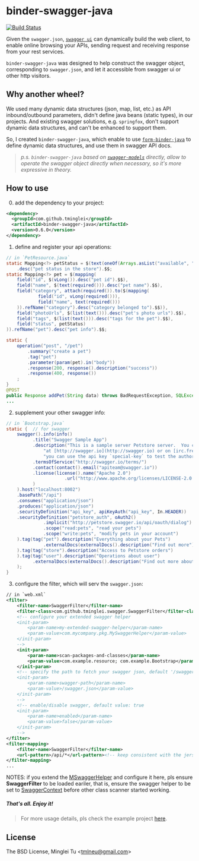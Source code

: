 # binder-swagger-java

[![Build Status](https://travis-ci.org/tminglei/binder-swagger-java.svg?branch=master)](https://travis-ci.org/tminglei/binder-swagger-java)

Given the `swagger.json`, [`swagger ui`](http://petstore.swagger.io/) can dynamically build the web client, to enable online browsing your APIs, sending request and receiving response from your rest services.

`binder-swagger-java` was designed to help construct the swagger object, corresponding to `swagger.json`, and let it accessible from swagger ui or other http visitors.


## Why another wheel?
We used many dynamic data structures (json, map, list, etc.) as API inbound/outbound parameters, didn't define java beans (static types), in our projects. And existing swagger solutions, e.g. `springfox`, don't support dynamic data structures, and can't be enhanced to support them.

So, I created `binder-swagger-java`, which enable to use [`form-binder-java`](https://github.com/tminglei/form-binder-java) to define dynamic data structures, and use them in swagger API docs.

> _p.s. `binder-swagger-java` based on [`swagger-models`](https://github.com/swagger-api/swagger-core) directly, allow to operate the swagger object directly when necessary, so it's more expressive in theory._

## How to use
0) add the dependency to your project:
```xml
<dependency>
  <groupId>com.github.tminglei</groupId>
  <artifactId>binder-swagger-java</artifactId>
  <version>0.6.0</version>
</dependency>
```
1) define and register your api operations:
```java
// in `PetResource.java`
static Mapping<?> petStatus = $(text(oneOf(Arrays.asList("available", "pending", "sold"))))
    .desc("pet status in the store").$$;
static Mapping<?> pet = $(mapping(
    field("id", $(vLong()).desc("pet id").$$),
    field("name", $(text(required())).desc("pet name").$$),
    field("category", attach(required()).to($(mapping(
            field("id", vLong(required())),
            field("name", text(required()))
    )).refName("category").desc("category belonged to").$$)),
    field("photoUrls", $(list(text())).desc("pet's photo urls").$$),
    field("tags", $(list(text())).desc("tags for the pet").$$),
    field("status", petStatus)
)).refName("pet").desc("pet info").$$;

static {
    operation("post", "/pet")
        .summary("create a pet")
        .tag("pet")
        .parameter(param(pet).in("body"))
        .response(200, response().description("success"))
        .response(400, response())
    ;
}
@POST
public Response addPet(String data) throws BadRequestException, SQLException {
...
```
2) supplement your other swagger info:
```java
// in `Bootstrap.java`
static {  // for swagger
	swagger().info(info()
	      .title("Swagger Sample App")
	      .description("This is a sample server Petstore server.  You can find out more about Swagger " +
		      "at [http://swagger.io](http://swagger.io) or on [irc.freenode.net, #swagger](http://swagger.io/irc/).  For this sample, " +
		      "you can use the api key `special-key` to test the authorization filters.")
	      .termsOfService("http://swagger.io/terms/")
	      .contact(contact().email("apiteam@swagger.io"))
	      .license(license().name("Apache 2.0")
		              .url("http://www.apache.org/licenses/LICENSE-2.0.html")
	      )
	).host("localhost:8002")
	.basePath("/api")
	.consumes("application/json")
	.produces("application/json")
	.securityDefinition("api_key", apiKeyAuth("api_key", In.HEADER))
	.securityDefinition("petstore_auth", oAuth2()
		      .implicit("http://petstore.swagger.io/api/oauth/dialog")
		      .scope("read:pets", "read your pets")
		      .scope("write:pets", "modify pets in your account")
	).tag(tag("pet").description("Everything about your Pets")
		      .externalDocs(externalDocs().description("Find out more").url("http://swagger.io"))
	).tag(tag("store").description("Access to Petstore orders")
	).tag(tag("user").description("Operations about user")
	      .externalDocs(externalDocs().description("Find out more about our store").url("http://swagger.io"))
	);
}
```
3) configure the filter, which will serv the `swagger.json`:
```xml
// in `web.xml`
<filter>
    <filter-name>SwaggerFilter</filter-name>
    <filter-class>com.github.tminglei.swagger.SwaggerFilter</filter-class>
    <!-- configure your extended swagger helper
    <init-param>
        <param-name>my-extended-swagger-helper</param-name>
        <param-value>com.mycompany.pkg.MySwaggerHelper</param-value>
    </init-param>
    -->
    <init-param>
        <param-name>scan-packages-and-classes</param-name>
        <param-value>com.example.resource; com.example.Bootstrap</param-value>
    </init-param>
    <!-- specify the path to fetch your swagger json, default '/swagger.json'
    <init-param>
        <param-name>swagger-path</param-name>
        <param-value>/swagger.json</param-value>
    </init-param>
    -->
    <!-- enable/disable swagger, default value: true
    <init-param>
        <param-name>enabled</param-name>
        <param-value>false</param-value>
    </init-param>
    -->
</filter>
<filter-mapping>
    <filter-name>SwaggerFilter</filter-name>
    <url-pattern>/api/*</url-pattern><!-- keep consistent with the jersey servlet mapping -->
</filter-mapping>
...
```
NOTES: if you extend the [MSwaggerHelper](https://github.com/tminglei/binder-swagger-java/blob/master/src/main/java/com/github/tminglei/swagger/MSwaggerHelper.java) and configure it here, pls ensure **SwaggerFilter** to be loaded eariler, that is, ensure the swagger helper to be set to [SwaggerContext](https://github.com/tminglei/binder-swagger-java/blob/master/src/main/java/com/github/tminglei/swagger/SwaggerContext.java) before other class scanner started working.


##### That's all. Enjoy it!


> For more usage details, pls check the example project [here](https://github.com/tminglei/binder-swagger-java/tree/master/example/java-jaxrs).


## License
The BSD License, Minglei Tu &lt;tmlneu@gmail.com&gt;
